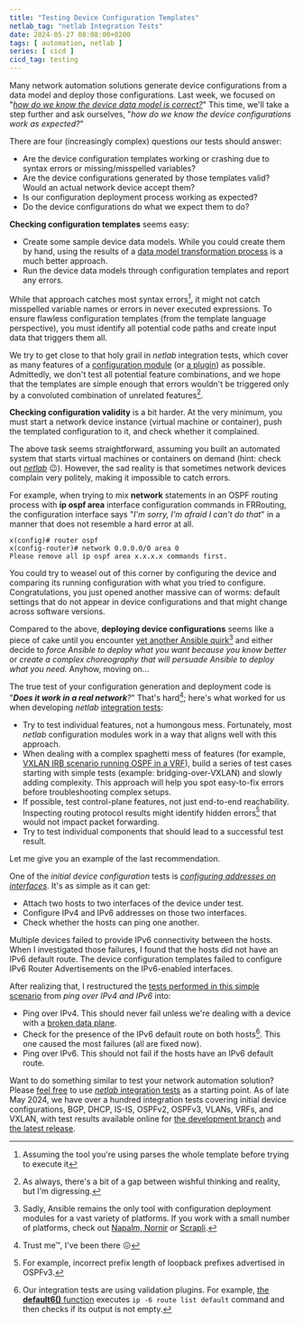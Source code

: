 ```yaml
---
title: "Testing Device Configuration Templates"
netlab_tag: "netlab Integration Tests"
date: 2024-05-27 08:08:00+0200
tags: [ automation, netlab ]
series: [ cicd ]
cicd_tag: testing
---
```

Many network automation solutions generate device configurations from a data model and deploy those configurations. Last week, we focused on "*[how do we know the device data model is correct?](/2024/05/network-automation-testing/)*" This time, we'll take a step further and ask ourselves, "*how do we know the device configurations work as expected?*"

There are four (increasingly complex) questions our tests should answer:
<!--more-->
* Are the device configuration templates working or crashing due to syntax errors or missing/misspelled variables?
* Are the device configurations generated by those templates valid? Would an actual network device accept them?
* Is our configuration deployment process working as expected?
* Do the device configurations do what we expect them to do?

**Checking configuration templates** seems easy:

* Create some sample device data models. While you could create them by hand, using the results of a [data model transformation process](/2021/02/data-model-transformation/) is a much better approach.
* Run the device data models through configuration templates and report any errors.

While that approach catches most syntax errors[^TSE], it might not catch misspelled variable names or errors in never executed expressions. To ensure flawless configuration templates (from the template language perspective), you must identify all potential code paths and create input data that triggers them all.

[^TSE]: Assuming the tool you're using parses the whole template before trying to execute it

We try to get close to that holy grail in _netlab_ integration tests, which cover as many features of a [configuration module](https://netlab.tools/module-reference/) (or [a plugin](https://netlab.tools/plugins/)) as possible. Admittedly, we don't test all potential feature combinations, and we hope that the templates are simple enough that errors wouldn't be triggered only by a convoluted combination of unrelated features[^RMD].

[^RMD]: As always, there's a bit of a gap between wishful thinking and reality, but I'm digressing.

**Checking configuration validity** is a bit harder. At the very minimum, you must start a network device instance (virtual machine or container), push the templated configuration to it, and check whether it complained.

The above task seems straightforward, assuming you built an automated system that starts virtual machines or containers on demand (hint: check out _[netlab](https://netlab.tools/)_ 😉). However, the sad reality is that sometimes network devices complain very politely, making it impossible to catch errors. 

For example, when trying to mix **network** statements in an OSPF routing process with **ip ospf area** interface configuration commands in FRRouting, the configuration interface says "*I'm sorry, I'm afraid I can't do that*" in a manner that does not resemble a hard error at all.

```
x(config)# router ospf
x(config-router)# network 0.0.0.0/0 area 0
Please remove all ip ospf area x.x.x.x commands first.
```

You could try to weasel out of this corner by configuring the device and comparing its running configuration with what you tried to configure. Congratulations, you just opened another massive can of worms: default settings that do not appear in device configurations and that might change across software versions.

Compared to the above, **deploying device configurations** seems like a piece of cake until you encounter [yet another Ansible quirk](/2020/12/ansible-config-sections/)[^ANS] and either decide to *force Ansible to deploy what you want because you know better* or *create a complex choreography that will persuade Ansible to deploy what you need.* Anyhow, moving on...

[^ANS]: Sadly, Ansible remains the only tool with configuration deployment modules for a vast variety of platforms. If you work with a small number of platforms, check out [Napalm, Nornir](/2019/09/paramiko-netmiko-napalm-or-nornir/) or [Scrapli](https://carlmontanari.github.io/scrapli/).

The true test of your configuration generation and deployment code is "_**Does it work in a real network**?_" That's hard[^TM]; here's what worked for us when developing _netlab_ [integration tests](https://github.com/ipspace/netlab/tree/dev/tests/integration):

[^TM]: Trust me&trade;, I've been there 😖

* Try to test individual features, not a humongous mess. Fortunately, most _netlab_ configuration modules work in a way that aligns well with this approach.
* When dealing with a complex spaghetti mess of features (for example, [VXLAN IRB scenario running OSPF in a VRF](https://github.com/ipspace/netlab/blob/dev/tests/integration/vxlan/04-vxlan-irb-ospf.yml)), build a series of test cases starting with simple tests (example: bridging-over-VXLAN) and slowly adding complexity. This approach will help you spot easy-to-fix errors before troubleshooting complex setups.
* If possible, test control-plane features, not just end-to-end reachability. Inspecting routing protocol results might identify hidden errors[^OS3] that would not impact packet forwarding.
* Try to test individual components that should lead to a successful test result.

[^OS3]: For example, incorrect prefix length of loopback prefixes advertised in OSPFv3.

Let me give you an example of the last recommendation.

One of the *initial device configuration* tests is *[configuring addresses on interfaces](https://github.com/ipspace/netlab/blob/dev/tests/integration/initial/01-interfaces.yml)*. It's as simple as it can get:

* Attach two hosts to two interfaces of the device under test.
* Configure IPv4 and IPv6 addresses on those two interfaces.
* Check whether the hosts can ping one another.

Multiple devices failed to provide IPv6 connectivity between the hosts. When I investigated those failures, I found that the hosts did not have an IPv6 default route. The device configuration templates failed to configure IPv6 Router Advertisements on the IPv6-enabled interfaces.

After realizing that, I restructured the [tests performed in this simple scenario](https://github.com/ipspace/netlab/blob/632e3c7c3da378eb289fa57921542d29c8d4ef1e/tests/integration/initial/01-interfaces.yml#L29) from *ping over IPv4 and IPv6* into:

* Ping over IPv4. This should never fail unless we're dealing with a device with a [broken data plane](/2024/05/too-stupid-to-make-it-work/).
* Check for the presence of the IPv6 default route on both hosts[^TPI]. This one caused the most failures (all are fixed now).
* Ping over IPv6. This should not fail if the hosts have an IPv6 default route.

[^TPI]: Our integration tests are using validation plugins. For example, [the **default6()** function](https://github.com/ipspace/netlab/blob/632e3c7c3da378eb289fa57921542d29c8d4ef1e/netsim/validate/linux.py#L59) executes `ip -6 route list default` command and then checks if its output is not empty.

Want to do something similar to test your network automation solution? Please [feel free](https://github.com/ipspace/netlab/blob/dev/LICENSE.md) to use [_netlab_ integration tests](https://github.com/ipspace/netlab/tree/dev/tests/integration) as a starting point. As of late May 2024, we have over a hundred integration tests covering initial device configurations, BGP, DHCP, IS-IS, OSPFv2, OSPFv3, VLANs, VRFs, and VXLAN, with test results available online for [the development branch](https://tests.netlab.tools/) and [the latest release](https://release.netlab.tools/).


